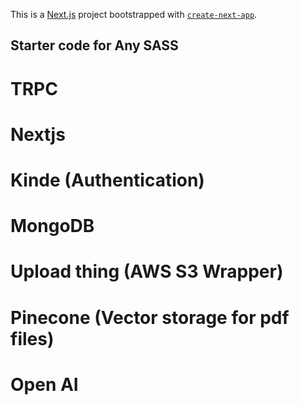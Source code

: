 This is a [Next.js](https://nextjs.org) project bootstrapped with [`create-next-app`](https://nextjs.org/docs/app/api-reference/cli/create-next-app).

## Starter code for Any SASS

# TRPC
# Nextjs
# Kinde (Authentication)
# MongoDB
# Upload thing (AWS S3 Wrapper)
# Pinecone (Vector storage for pdf files)
# Open AI